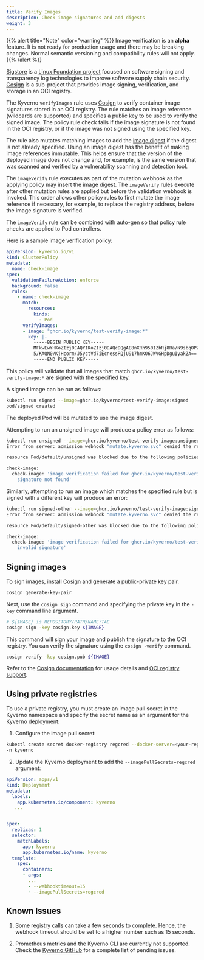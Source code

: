 ```yaml
---
title: Verify Images
description: Check image signatures and add digests
weight: 3
---
```


{{% alert title="Note" color="warning" %}}
Image verification is an **alpha** feature. It is not ready for production usage and there may be breaking changes. Normal semantic versioning and compatibility rules will not apply.
{{% /alert %}}

[Sigstore](https://sigstore.dev/) is a [Linux Foundation project](https://linuxfoundation.org/) focused on software signing and transparency log technologies to improve software supply chain security. [Cosign](https://github.com/sigstore/cosign) is a sub-project that provides image signing, verification, and storage in an OCI registry.

The Kyverno `verifyImages` rule uses [Cosign](https://github.com/sigstore/cosign) to verify container image signatures stored in an OCI registry. The rule matches an image reference (wildcards are supported) and specifies a public key to be used to verify the signed image. The policy rule check fails if the image signature is not found in the OCI registry, or if the image was not signed using the specified key.

The rule also mutates matching images to add the [image digest](https://docs.docker.com/engine/reference/commandline/pull/#pull-an-image-by-digest-immutable-identifier) if the digest is not already specified. Using an image digest has the benefit of making image references immutable. This helps ensure that the version of the deployed image does not change and, for example, is the same version that was scanned and verified by a vulnerability scanning and detection tool.

The `imageVerify` rule executes as part of the mutation webhook as the applying policy may insert the image digest. The `imageVerify` rules execute after other mutation rules are applied but before the validation webhook is invoked. This order allows other policy rules to first mutate the image reference if necessary, for example, to replace the registry address, before the image signature is verified.

The `imageVerify` rule can be combined with [auto-gen](docs/writing-policies/autogen/) so that policy rule checks are applied to Pod controllers.

Here is a sample image verification policy:

```yaml
apiVersion: kyverno.io/v1
kind: ClusterPolicy
metadata:
  name: check-image
spec:
  validationFailureAction: enforce
  background: false
  rules:
    - name: check-image
      match:
        resources:
          kinds:
            - Pod
      verifyImages:
      - image: "ghcr.io/kyverno/test-verify-image:*"
        key: |-
          -----BEGIN PUBLIC KEY-----
          MFkwEwYHKoZIzj0CAQYIKoZIzj0DAQcDQgAE8nXRh950IZbRj8Ra/N9sbqOPZrfM
          5/KAQN0/KjHcorm/J5yctVd7iEcnessRQjU917hmKO6JWVGHpDguIyakZA==
          -----END PUBLIC KEY-----
```

This policy will validate that all images that match `ghcr.io/kyverno/test-verify-image:*` are signed with the specified key.

A signed image can be run as follows:

```sh
kubectl run signed --image=ghcr.io/kyverno/test-verify-image:signed
pod/signed created
```

The deployed Pod will be mutated to use the image digest.

Attempting to run an unsigned image will produce a policy error as follows:

```sh
kubectl run unsigned --image=ghcr.io/kyverno/test-verify-image:unsigned
Error from server: admission webhook "mutate.kyverno.svc" denied the request:

resource Pod/default/unsigned was blocked due to the following policies

check-image:
  check-image: 'image verification failed for ghcr.io/kyverno/test-verify-image:unsigned:
    signature not found'
```

Similarly, attempting to run an image which matches the specified rule but is signed with a different key will produce an error:

```sh
kubectl run signed-other --image=ghcr.io/kyverno/test-verify-image:signed-by-someone-else
Error from server: admission webhook "mutate.kyverno.svc" denied the request:

resource Pod/default/signed-other was blocked due to the following policies

check-image:
  check-image: 'image verification failed for ghcr.io/kyverno/test-verify-image:signed-by-someone-else:
    invalid signature'
```

## Signing images

To sign images, install [Cosign](https://github.com/sigstore/cosign#installation) and generate a public-private key pair. 

```sh
cosign generate-key-pair
```

Next, use the `cosign sign` command and specifying the private key in the `-key` command line argument. 

```sh
# ${IMAGE} is REPOSITORY/PATH/NAME:TAG
cosign sign -key cosign.key ${IMAGE}
```

This command will sign your image and publish the signature to the OCI registry. You can verify the signature using the `cosign -verify` command.

```sh
cosign verify -key cosign.pub ${IMAGE}
```

Refer to the [Cosign documentation](https://github.com/sigstore/cosign#quick-start) for usage details and [OCI registry support](https://github.com/sigstore/cosign#registry-support).

## Using private registries

To use a private registry, you must create an image pull secret in the Kyverno namespace and specify the secret name as an argument for the Kyverno deployment:

1. Configure the image pull secret:

```sh
kubectl create secret docker-registry regcred --docker-server=<your-registry-server> --docker-username=<your-name> --docker-password=<your-password> --docker-email=<your-email> 
-n kyverno
```

2. Update the Kyverno deployment to add the `--imagePullSecrets=regcred` argument:

```yaml
apiVersion: apps/v1
kind: Deployment
metadata:
  labels:
    app.kubernetes.io/component: kyverno
   ...


spec:
  replicas: 1
  selector:
    matchLabels:
      app: kyverno
      app.kubernetes.io/name: kyverno
  template:
    spec:
      containers:
      - args:
        ...
        - --webhooktimeout=15
        - --imagePullSecrets=regcred
```

## Known Issues

1. Some registry calls can take a few seconds to complete. Hence, the webhook timeout should be set to a higher number such as 15 seconds.

2. Prometheus metrics and the Kyverno CLI are currently not supported. Check the [Kyverno GitHub](https://github.com/kyverno/kyverno/labels/imageVerify) for a complete list of pending issues.
